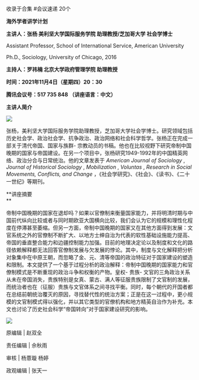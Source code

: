 

收录于合集 #会议速递 20个

**海外学者讲学计划**

 **主讲人：张杨 美利坚大学国际服务学院 助理教授/芝加哥大学 社会学博士**

Assistant Professor, School of International Service, American University

Ph.D., Sociology, University of Chicago, 2016

**主持人：罗祎楠 北京大学政府管理学院 助理教授**

 **时间：2021年11月4日（星期四）20：30**

 **腾讯会议号：517 735 848 （讲座语言：中文）**  

 **主讲人简介**

![](/images/45/2.png)  

张杨，美利坚大学国际服务学院助理教授，芝加哥大学社会学博士。研究领域包括历史社会学、政治社会学、抗争政治、政治网络和社会科学哲学。张杨正在完成一部关于清代帝国、国家与族群-
宗教动员的书稿。他也在比较视野下研究帝制中国晚期的国家与帝国建设。在另一个项目中，张杨研究1949-1992年的中国精英网络、政治分合与日常统治。他的文章发表于
_American Journal of Sociology_ , _Journal of Historical Sociology_ ,
_Mobilization_ , _Voluntas_ , _Research in Social Movements, Conflicts, and
Change_ ，《社会学研究》、《社会》、《读书》、《二十一世纪》等期刊。

  

 **讲座摘要  
**

  

帝制中国晚期的国家在退却吗？如果以官僚制来衡量国家能力，并将明清时期与中国前代纵向比较或者与同时期欧亚大国横向比较，我们会认为它的规模和理性化程度在停滞甚至萎缩。但另一方面，帝制中国晚期的国家又在其他方面得到发展：文官系统之外的官僚制不断扩大、以地方士绅自治为代表的软性基础设施能力提高、帝国的垂直整合能力和边疆控制能力加强。目前的地理决定论以及制度和文化的路径依赖解释都无法回答官僚制发展与欠发展的悖论。其中，制度与文化解释把分析对象集中在中原王朝，而忽略了金、元、清等帝国的政治特征对于国家建设的塑造和限制。本文提供了一个基于过程分析的政治解释：帝制中国晚期的国家能力和官僚制模式是不断重现的政治斗争和权衡的产物。皇权-
贵族-
文官的三角政治关系从未在帝国消失，贵族特别是女真、蒙古、满人等征服贵族限制了文官制的发展，而统治者也在（征服）贵族与文官体系之间寻找平衡。同时，每个朝代的开国者都在总结前朝统治覆灭的原因，寻找替代性的统治方案；正是在这一过程中，更小规模的文官制模式得以强化，并以其它类型的官僚机构和地方精英自治作为补充。本文也讨论了历史社会科学“帝国转向”对于国家建设研究的影响。

![](/images/45/3.png)

原编辑 | 赵双全

责任编辑 | 佘秋雨

审核 | 杨薏璇 杨婷

政观编辑 | 张天一

  

